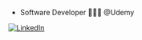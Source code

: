 - Software Developer 👨🏻‍💻 @Udemy

[![LinkedIn](https://img.shields.io/badge/LinkedIn-%230077B5.svg?logo=linkedin&logoColor=white)](https://linkedin.com/in/nailcankucuk)

